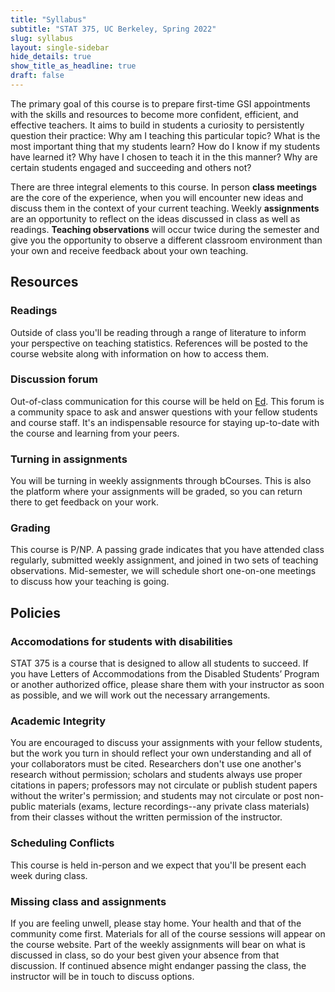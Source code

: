 ```yaml
---
title: "Syllabus"
subtitle: "STAT 375, UC Berkeley, Spring 2022"
slug: syllabus
layout: single-sidebar
hide_details: true
show_title_as_headline: true
draft: false
---
```


The primary goal of this course is to prepare first-time GSI appointments with the skills and resources to become more confident, efficient, and effective teachers. It aims to build in students a curiosity to persistently question their practice: Why am I teaching this particular topic? What is the most important thing that my students learn? How do I know if my students have learned it? Why have I chosen to teach it in the this manner? Why are certain students engaged and succeeding and others not?

There are three integral elements to this course. In person **class meetings** are the core of the experience, when you will encounter new ideas and discuss them in the context of your current teaching. Weekly **assignments** are an opportunity to reflect on the ideas discussed in class as well as readings. **Teaching observations** will occur twice during the semester and give you the opportunity to observe a different classroom environment than your own and receive feedback about your own teaching.

## Resources

### Readings

Outside of class you'll be reading through a range of literature to inform your perspective on teaching statistics. References will be posted to the course website along with information on how to access them.

### Discussion forum

Out-of-class communication for this course will be held on [Ed](https://edstem.org).  This forum is a community space to ask and answer questions with your fellow students and course staff. It's an indispensable resource for staying up-to-date with the course and learning from your peers.

### Turning in assignments

You will be turning in weekly assignments through bCourses. This is also the platform where your assignments will be graded, so you can return there to get feedback on your work.

### Grading

This course is P/NP. A passing grade indicates that you have attended class regularly, submitted weekly assignment, and joined in two sets of teaching observations. Mid-semester, we will schedule short one-on-one meetings to discuss how your teaching is going.

## Policies

### Accomodations for students with disabilities

STAT 375 is a course that is designed to allow all students to succeed.  If you have Letters of Accommodations from the Disabled Students’ Program or another authorized office, please share them with your instructor as soon as possible, and we will work out the necessary arrangements.

### Academic Integrity

You are encouraged to discuss your assignments with your fellow students, but the work you turn in should reflect your own understanding and all of your collaborators must be cited. Researchers don't use one another's research without permission; scholars and students always use proper citations in papers; professors may not circulate or publish student papers without the writer's permission; and students may not circulate or post non-public materials (exams, lecture recordings--any private class materials) from their classes without the written permission of the instructor.

### Scheduling Conflicts

This course is held in-person and we expect that you'll be present each week during class.

### Missing class and assignments

If you are feeling unwell, please stay home. Your health and that of the community come first. Materials for all of the course sessions will appear on the course website. Part of the weekly assignments will bear on what is discussed in class, so do your best given your absence from that discussion. If continued absence might endanger passing the class, the instructor will be in touch to discuss options.
